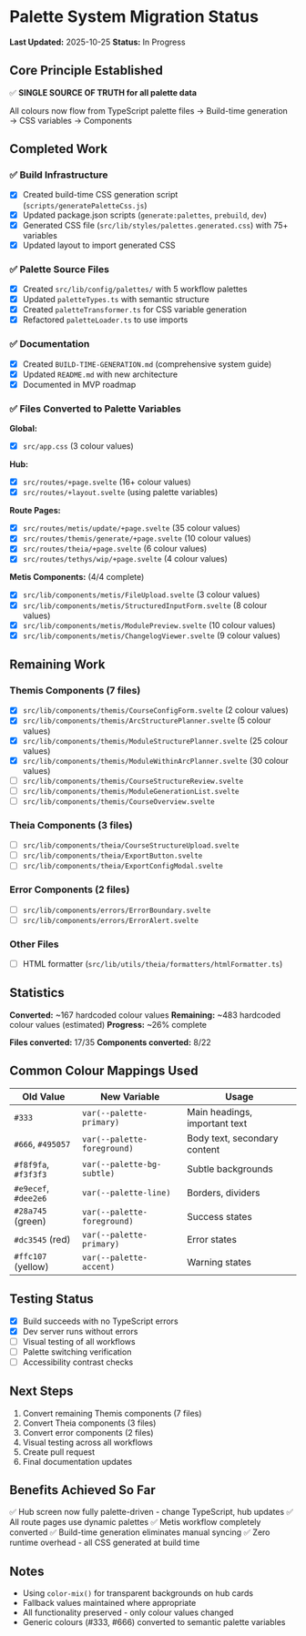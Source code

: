 # Palette System Migration Status

**Last Updated:** 2025-10-25
**Status:** In Progress

## Core Principle Established

✅ **SINGLE SOURCE OF TRUTH for all palette data**

All colours now flow from TypeScript palette files → Build-time generation → CSS variables → Components

## Completed Work

### ✅ Build Infrastructure
- [x] Created build-time CSS generation script (`scripts/generatePaletteCss.js`)
- [x] Updated package.json scripts (`generate:palettes`, `prebuild`, `dev`)
- [x] Generated CSS file (`src/lib/styles/palettes.generated.css`) with 75+ variables
- [x] Updated layout to import generated CSS

### ✅ Palette Source Files
- [x] Created `src/lib/config/palettes/` with 5 workflow palettes
- [x] Updated `paletteTypes.ts` with semantic structure
- [x] Created `paletteTransformer.ts` for CSS variable generation
- [x] Refactored `paletteLoader.ts` to use imports

### ✅ Documentation
- [x] Created `BUILD-TIME-GENERATION.md` (comprehensive system guide)
- [x] Updated `README.md` with new architecture
- [x] Documented in MVP roadmap

### ✅ Files Converted to Palette Variables

**Global:**
- [x] `src/app.css` (3 colour values)

**Hub:**
- [x] `src/routes/+page.svelte` (16+ colour values)
- [x] `src/routes/+layout.svelte` (using palette variables)

**Route Pages:**
- [x] `src/routes/metis/update/+page.svelte` (35 colour values)
- [x] `src/routes/themis/generate/+page.svelte` (10 colour values)
- [x] `src/routes/theia/+page.svelte` (6 colour values)
- [x] `src/routes/tethys/wip/+page.svelte` (4 colour values)

**Metis Components:** (4/4 complete)
- [x] `src/lib/components/metis/FileUpload.svelte` (3 colour values)
- [x] `src/lib/components/metis/StructuredInputForm.svelte` (8 colour values)
- [x] `src/lib/components/metis/ModulePreview.svelte` (10 colour values)
- [x] `src/lib/components/metis/ChangelogViewer.svelte` (9 colour values)

## Remaining Work

### Themis Components (7 files)
- [x] `src/lib/components/themis/CourseConfigForm.svelte` (2 colour values)
- [x] `src/lib/components/themis/ArcStructurePlanner.svelte` (5 colour values)
- [x] `src/lib/components/themis/ModuleStructurePlanner.svelte` (25 colour values)
- [x] `src/lib/components/themis/ModuleWithinArcPlanner.svelte` (30 colour values)
- [ ] `src/lib/components/themis/CourseStructureReview.svelte`
- [ ] `src/lib/components/themis/ModuleGenerationList.svelte`
- [ ] `src/lib/components/themis/CourseOverview.svelte`

### Theia Components (3 files)
- [ ] `src/lib/components/theia/CourseStructureUpload.svelte`
- [ ] `src/lib/components/theia/ExportButton.svelte`
- [ ] `src/lib/components/theia/ExportConfigModal.svelte`

### Error Components (2 files)
- [ ] `src/lib/components/errors/ErrorBoundary.svelte`
- [ ] `src/lib/components/errors/ErrorAlert.svelte`

### Other Files
- [ ] HTML formatter (`src/lib/utils/theia/formatters/htmlFormatter.ts`)

## Statistics

**Converted:** ~167 hardcoded colour values
**Remaining:** ~483 hardcoded colour values (estimated)
**Progress:** ~26% complete

**Files converted:** 17/35
**Components converted:** 8/22

## Common Colour Mappings Used

| Old Value | New Variable | Usage |
|-----------|--------------|-------|
| `#333` | `var(--palette-primary)` | Main headings, important text |
| `#666`, `#495057` | `var(--palette-foreground)` | Body text, secondary content |
| `#f8f9fa`, `#f3f3f3` | `var(--palette-bg-subtle)` | Subtle backgrounds |
| `#e9ecef`, `#dee2e6` | `var(--palette-line)` | Borders, dividers |
| `#28a745` (green) | `var(--palette-foreground)` | Success states |
| `#dc3545` (red) | `var(--palette-primary)` | Error states |
| `#ffc107` (yellow) | `var(--palette-accent)` | Warning states |

## Testing Status

- [x] Build succeeds with no TypeScript errors
- [x] Dev server runs without errors
- [ ] Visual testing of all workflows
- [ ] Palette switching verification
- [ ] Accessibility contrast checks

## Next Steps

1. Convert remaining Themis components (7 files)
2. Convert Theia components (3 files)
3. Convert error components (2 files)
4. Visual testing across all workflows
5. Create pull request
6. Final documentation updates

## Benefits Achieved So Far

✅ Hub screen now fully palette-driven - change TypeScript, hub updates
✅ All route pages use dynamic palettes
✅ Metis workflow completely converted
✅ Build-time generation eliminates manual syncing
✅ Zero runtime overhead - all CSS generated at build time

## Notes

- Using `color-mix()` for transparent backgrounds on hub cards
- Fallback values maintained where appropriate
- All functionality preserved - only colour values changed
- Generic colours (#333, #666) converted to semantic palette variables
